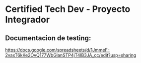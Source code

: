 # Certified Tech Dev - Proyecto Integrador

## Documentacion de testing:

https://docs.google.com/spreadsheets/d/1JmmeF-2vaxT6kKe2OvQ177WbGlanSTP4jT4lB3JA_cc/edit?usp=sharing